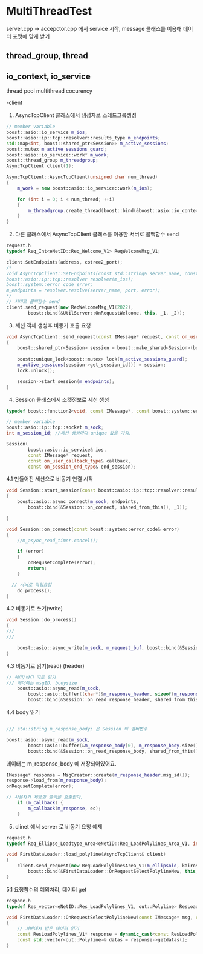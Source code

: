 # MultiThreadTest



server.cpp -> accepctor.cpp 에서 service 시작, message 클래스를 이용해 데이터 포맷에 맞게 받기


## thread_group, thread
## io_context, io_service

thread pool
multithread
cocurency


-client
1. AsyncTcpClient 클래스에서 생성자로 스레드그룹생성

```c++
// member variable
boost::asio::io_service m_ios;
boost::asio::ip::tcp::resolver::results_type m_endpoints;
std::map<int, boost::shared_ptr<Session>> m_active_sessions;
boost::mutex m_active_sessions_guard;
boost::asio::io_service::work* m_work;
boost::thread_group m_threadgroup;
AsyncTcpClient client(1);

AsyncTcpClient::AsyncTcpClient(unsigned char num_thread)
{
	m_work = new boost::asio::io_service::work(m_ios);

	for (int i = 0; i < num_thread; ++i) 
	{
		m_threadgroup.create_thread(boost::bind(&boost::asio::io_context::run, &m_ios));
	}
}
```

2. 다른 클래스에서 AsyncTcpClient 클래스를 이용한 서버로 콜백함수 send
```c++
request.h
typedef Req_Int<eNetID::Req_Welcome_V1>	ReqWelcomeMsg_V1;
```

```c++
client.SetEndpoints(address, cotree2_port);
/*
void AsyncTcpClient::SetEndpoints(const std::string& server_name, const std::string& port)
boost::asio::ip::tcp::resolver resolver(m_ios);
boost::system::error_code error;
m_endpoints = resolver.resolve(server_name, port, error);
*/
// 서버로 콜백함수 send
client.send_request(new ReqWelcomeMsg_V1(2022), 
		boost::bind(&UtilServer::OnRequestWelcome, this, _1, _2));
```

3. 세션 객체 생성후 비동기 호출 요청
```c++
void AsyncTcpClient::send_request(const IMessage* request, const on_user_callback_type& callback)
{
	boost::shared_ptr<Session> session = boost::make_shared<Session>(boost::ref(m_ios), request, callback, boost::bind(&AsyncTcpClient::on_end_session, this, _1));
	
	boost::unique_lock<boost::mutex> lock(m_active_sessions_guard);
	m_active_sessions[session->get_session_id()] = session;
	lock.unlock();

	session->start_session(m_endpoints);
}
```

4. Session 클래스에서 소켓정보로 세션 생성
```c++
typedef boost::function2<void, const IMessage*, const boost::system::error_code&> on_user_callback_type;

// member variable
boost::asio::ip::tcp::socket m_sock;
int m_session_id; //세션 생성마다 unique 값을 가짐.

Session(
		boost::asio::io_service& ios, 
		const IMessage* request, 
		const on_user_callback_type& callback, 
		const on_session_end_type& end_session);
```

4.1 만들어진 세션으로 비동기 연결 시작
```c++
void Session::start_session(const boost::asio::ip::tcp::resolver::results_type& endpoints)
{
	boost::asio::async_connect(m_sock, endpoints, 
		boost::bind(&Session::on_connect, shared_from_this(), _1));

}
```

```c++
void Session::on_connect(const boost::system::error_code& error)
{
	//m_async_read_timer.cancel();

	if (error)
	{
		onRequsetComplete(error);
		return;
	}

  // 서버로 작업요청
	do_process();
}
```

4.2 비동기로 쓰기(write)
```c++
void Session::do_process()
{
///
///

	boost::asio::async_write(m_sock, m_request_buf, boost::bind(&Session::on_write_request, shared_from_this(), _1));
}
```

4.3 비동기로 읽기(read) (header)
```c++
// 헤더/바디 따로 읽기 	
/// 헤더에는 msgID, bodysize
	boost::asio::async_read(m_sock, 
		boost::asio::buffer((char*)&m_response_header, sizeof(m_response_header)), 
		boost::bind(&Session::on_read_response_header, shared_from_this(), _1));
```

4.4  body 읽기
```c++

/// std::string m_response_body; 은 Session 의 멤버변수

boost::asio::async_read(m_sock, 
		boost::asio::buffer(&m_response_body[0], m_response_body.size()), 
		boost::bind(&Session::on_read_response_body, shared_from_this(), _1));
```
데이터는 m_response_body 에 저장되어있어요.
```c++
IMessage* response = MsgCreator::create(m_response_header.msg_id());
response->load_from(m_response_body);
onRequsetComplete(error);
```
```c++
// 사용자가 제공한 콜백을 호출한다.
	if (m_callback) {
		m_callback(m_response, ec);
	}
```

5. clinet 에서 server 로 비동기 요청 예제
```c++
request.h
typedef Req_Ellipse_Loadtype_Area<eNetID::Req_LoadPolylines_Area_V1, int> ReqLoadPolylinesArea_V1;
```

```c++
void FirstDataLoader::load_polyline(AsyncTcpClient& client)
{
	client.send_request(new ReqLoadPolylinesArea_V1(m_ellipsoid, kairosman.GetLevel(), Area), 
		boost::bind(&FirstDataLoader::OnRequestSelectPolylineNew, this, _1, _2));
}
```

5.1 요청함수의 예외처리, 데이터 get
```c++
respone.h
typedef Res_vector<eNetID::Res_LoadPolylines_V1, out::Polyline>	ResLoadPolylines_V1;
```

```c++
void FirstDataLoader::OnRequestSelectPolylineNew(const IMessage* msg, const boost::system::error_code& ec)
{
	// 서버에서 받은 데이터 읽기
	const ResLoadPolylines_V1* response = dynamic_cast<const ResLoadPolylines_V1*>(msg);
	const std::vector<out::Polyline>& datas = response->getdatas();
}
```
